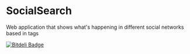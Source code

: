 SocialSearch
============

Web application that shows what's happening in different social networks based in tags


[![Bitdeli Badge](https://d2weczhvl823v0.cloudfront.net/borya09/socialsearch/trend.png)](https://bitdeli.com/free "Bitdeli Badge")

